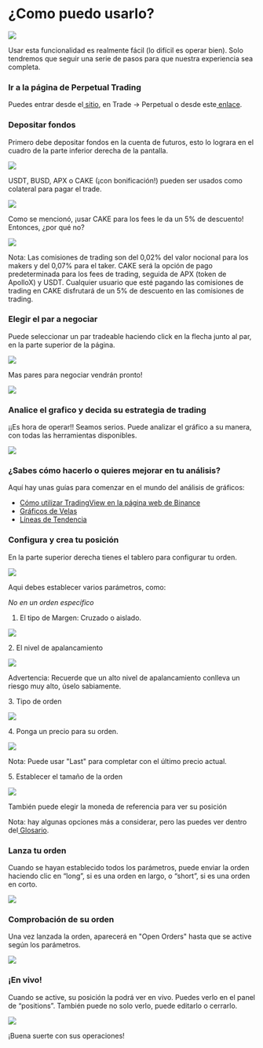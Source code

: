 # ¿Como puedo usarlo?

![](../../../.gitbook/assets/0)

Usar esta funcionalidad es realmente fácil (lo difícil es operar bien). Solo tendremos que seguir una serie de pasos para que nuestra experiencia sea completa.

### **Ir a la página de Perpetual Trading** <a href="#_6rd25j6h8rop" id="_6rd25j6h8rop"></a>

Puedes entrar desde el[ sitio](https://pancakeswap.finance/), en Trade → Perpetual o desde este[ enlace](https://perp.pancakeswap.finance/en/futures/BTCUSDT).

### **Depositar fondos** <a href="#_xhkyt9lc3eis" id="_xhkyt9lc3eis"></a>

Primero debe depositar fondos en la cuenta de futuros, esto lo lograra en el cuadro de la parte inferior derecha de la pantalla.

![](../../../.gitbook/assets/1)

USDT, BUSD, APX o CAKE (¡con bonificación!) pueden ser usados como colateral para pagar el trade.

![](../../../.gitbook/assets/2)

Como se mencionó, ¡usar CAKE para los fees le da un 5% de descuento! Entonces, ¿por qué no?

![](../../../.gitbook/assets/3)

Nota: Las comisiones de trading son del 0,02% del valor nocional para los makers y del 0,07% para el taker. CAKE será la opción de pago predeterminada para los fees de trading, seguida de APX (token de ApolloX) y USDT. Cualquier usuario que esté pagando las comisiones de trading en CAKE disfrutará de un 5% de descuento en las comisiones de trading.

### **Elegir el par a negociar** <a href="#_ko99j75ytme9" id="_ko99j75ytme9"></a>

Puede seleccionar un par tradeable haciendo click en la flecha junto al par, en la parte superior de la página.

![](<../../../.gitbook/assets/4 (2)>)

Mas pares para negociar vendrán pronto!

![](<../../../.gitbook/assets/5 (1)>)

### **Analice el grafico y decida su estrategia de trading** <a href="#_kifwfzsp3884" id="_kifwfzsp3884"></a>

¡¡Es hora de operar!! Seamos serios. Puede analizar el gráfico a su manera, con todas las herramientas disponibles.

![](<../../../.gitbook/assets/6 (1)>)

### **¿Sabes cómo hacerlo o quieres mejorar en tu análisis?** <a href="#_pe8dvc8vdxeb" id="_pe8dvc8vdxeb"></a>

Aquí hay unas guías para comenzar en el mundo del análisis de gráficos:

* [Cómo utilizar TradingView en la página web de Binance](https://www.binance.com/es/support/faq/c%C3%B3mo-utilizar-tradingview-en-la-p%C3%A1gina-web-de-binance-8419126024404348a1c6e4039fbed3fe)
* [Gráficos de Velas](https://academy.binance.com/es/articles/a-beginners-guide-to-candlestick-charts)
* [Líneas de Tendencia](https://academy.binance.com/es/articles/trend-lines-explained)

### **Configura y crea tu posición** <a href="#_hopaswcitxeu" id="_hopaswcitxeu"></a>

En la parte superior derecha tienes el tablero para configurar tu orden.

![](<../../../.gitbook/assets/7 (1)>)

Aqui debes establecer varios parámetros, como:

_No en un orden específico_

1. El tipo de Margen: Cruzado o aislado.

![](<../../../.gitbook/assets/8 (1)>)

2\. El nivel de apalancamiento

![](<../../../.gitbook/assets/9 (1)>)

Advertencia: Recuerde que un alto nivel de apalancamiento conlleva un riesgo muy alto, úselo sabiamente.

3\. Tipo de orden

![](../../../.gitbook/assets/10)

4\. Ponga un precio para su orden.

![](../../../.gitbook/assets/11)

Nota: Puede usar "Last" para completar con el último precio actual.

5\. Establecer el tamaño de la orden

![](../../../.gitbook/assets/12)

También puede elegir la moneda de referencia para ver su posición

Nota: hay algunas opciones más a considerar, pero las puedes ver dentro del[ Glosario](https://docs.pancakeswap.finance/v/espanol/productos/pancakeswap-exchange/trading-perpetuo/glosario).

### **Lanza tu orden** <a href="#_q25irrsmubib" id="_q25irrsmubib"></a>

Cuando se hayan establecido todos los parámetros, puede enviar la orden haciendo clic en “long”, si es una orden en largo, o “short”, si es una orden en corto.

![](../../../.gitbook/assets/13)

### **Comprobación de su orden** <a href="#_4fqvigf6skeh" id="_4fqvigf6skeh"></a>

Una vez lanzada la orden, aparecerá en "Open Orders" hasta que se active según los parámetros.

![](../../../.gitbook/assets/14)

### **¡En vivo!** <a href="#_9z56ufbnfypi" id="_9z56ufbnfypi"></a>

Cuando se active, su posición la podrá ver en vivo. Puedes verlo en el panel de “positions”. También puede no solo verlo, puede editarlo o cerrarlo.

![](../../../.gitbook/assets/15)

¡Buena suerte con sus operaciones!
